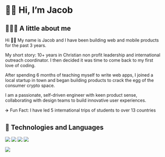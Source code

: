 # 👋🏻 Hi, I’m Jacob
## 👨🏼‍💻 A little about me
Hi 👋🏻 My name is Jacob and I have been building web and mobile products for the past 3 years.

My short story: 10+ years in Christian non profit leadership and international outreach coordinator. I then decided it was time to come back to my first love of coding.

After spending 6 months of teaching myself to write web apps, I joined a local startup in town and began building products to crack the egg of the consumer crypto space.

I am a passionate, self-driven engineer with keen product sense, collaborating with design teams to build innovative user experiences.

✈️ Fun Fact: I have led 5 international trips of students to over 13 countries

## 🔧 Technologies and Languages 

![](https://img.shields.io/badge/-Next.js-FFFFFF?logo=nextdotjs&logoColor=black&style=flat)
![](https://img.shields.io/badge/-Solidity-363636?logo=solidity&logoColor=black&style=flat)
![](https://img.shields.io/badge/-TypeScript-3178c6?logo=typescript&logoColor=white&style=flat)
![](https://img.shields.io/badge/-TailwindCSS-06B6D4?logo=tailwindcss&logoColor=white&style=flat)

![](https://img.shields.io/twitter/follow/jacobvs_eth?style=social)
